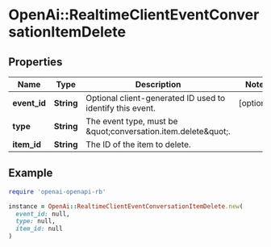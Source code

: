 # OpenAi::RealtimeClientEventConversationItemDelete

## Properties

| Name | Type | Description | Notes |
| ---- | ---- | ----------- | ----- |
| **event_id** | **String** | Optional client-generated ID used to identify this event. | [optional] |
| **type** | **String** | The event type, must be \&quot;conversation.item.delete\&quot;. |  |
| **item_id** | **String** | The ID of the item to delete. |  |

## Example

```ruby
require 'openai-openapi-rb'

instance = OpenAi::RealtimeClientEventConversationItemDelete.new(
  event_id: null,
  type: null,
  item_id: null
)
```

